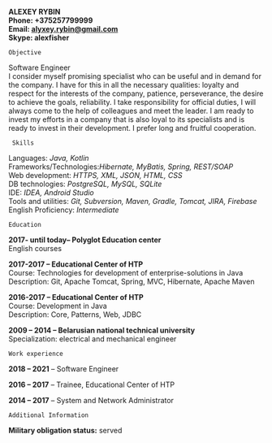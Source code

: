 **ALEXEY RYBIN**  
**Phone: +375257799999**  
**Email: alyxey.rybin@gmail.com**  
**Skype: alexfisher**  

	Objective

Software Engineer  
I consider myself promising specialist who can be useful and in demand for the company. I have for this in all the necessary qualities:
loyalty and respect for the interests of the company, patience, perseverance, the desire to achieve the goals, reliability. 
I take responsibility for official duties, I will always come to the help of colleagues and meet the leader. I am ready to invest my efforts
in a company that is also loyal to its specialists and is ready to invest in their development. I prefer long and fruitful cooperation.

	 Skills

Languages: *Java, Kotlin*  
Frameworks/Technologies:*Hibernate, MyBatis, Spring, REST/SOAP*  
Web development: *HTTPS, XML, JSON, HTML, CSS*  
DB technologies: *PostgreSQL, MySQL, SQLite*  
IDE: *IDEA, Android Studio*  
Tools and utilities: *Git, Subversion, Maven, Gradle, Tomcat, JIRA, Firebase*  
English Proficiency: *Intermediate*

	Education

**2017- until today– Polyglot Education center**  
English courses

**2017-2017 – Educational Center of HTP**  
Course: Technologies for development of enterprise-solutions in Java  
Description: Git, Apache Tomcat, Spring, MVC, Hibernate, Apache Maven

**2016-2017 – Educational Center of HTP**  
Course: Development in Java  
Description: Core, Patterns, Web, JDBC  

**2009 – 2014 – Belarusian national technical university**    
Specialization: electrical and mechanical engineer

	Work experience

**2018 – 2021** –  Software Engineer

**2016 – 2017** – Trainee, Educational Center of HTP

**2014 – 2017** – System and Network Administrator
	
	Additional Information

**Military obligation status:** served
